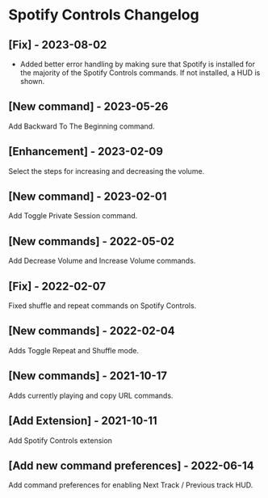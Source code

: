 # Spotify Controls Changelog

## [Fix] - 2023-08-02

- Added better error handling by making sure that Spotify is installed for the majority of the Spotify Controls commands. If not installed, a HUD is shown.

## [New command] - 2023-05-26

Add Backward To The Beginning command.

## [Enhancement] - 2023-02-09

Select the steps for increasing and decreasing the volume.

## [New command] - 2023-02-01

Add Toggle Private Session command.

## [New commands] - 2022-05-02

Add Decrease Volume and Increase Volume commands.

## [Fix] - 2022-02-07

Fixed shuffle and repeat commands on Spotify Controls.

## [New commands] - 2022-02-04

Adds Toggle Repeat and Shuffle mode.

## [New commands] - 2021-10-17

Adds currently playing and copy URL commands.

## [Add Extension] - 2021-10-11

Add Spotify Controls extension

## [Add new command preferences] - 2022-06-14

Add command preferences for enabling Next Track / Previous track HUD.
